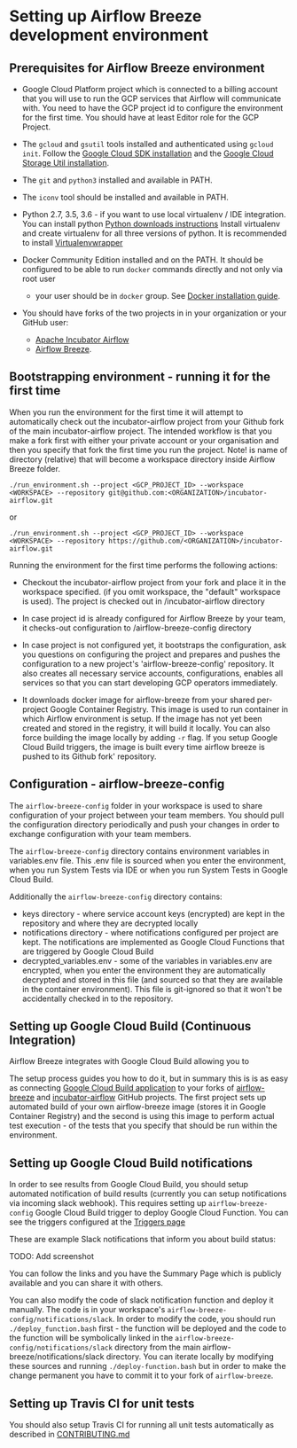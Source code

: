 # Setting up Airflow Breeze development environment

## Prerequisites for Airflow Breeze environment

* Google Cloud Platform project which is connected to a billing account that you will use 
  to run the GCP services that Airflow will communicate with. You need to have the
  GCP project id to configure the environment for the first time. You should have at 
  least Editor role for the GCP Project.

* The `gcloud` and `gsutil` tools installed and authenticated using `gcloud init`. 
  Follow the [Google Cloud SDK installation](https://cloud.google.com/sdk/install) and
  the [Google Cloud Storage Util installation](https://cloud.google.com/storage/docs/gsutil_install).

* The `git` and `python3` installed and available in PATH.

* The `iconv` tool should be installed and available in PATH.

* Python 2.7, 3.5, 3.6 - if you want to use local virtualenv / IDE integration. 
  You can install python [Python downloads instructions](https://www.python.org/downloads/)
  Install virtualenv and create virtualenv for all three versions of python. 
  It is recommended to install [Virtualenvwrapper](https://virtualenvwrapper.readthedocs.io/en/latest/)

* Docker Community Edition installed and on the PATH. It should be
  configured to be able to run `docker` commands directly and not only via root user
  - your user should be in `docker` group. See [Docker installation guide](https://docs.docker.com/install/).
  
* You should have forks of the two projects in in your organization or your GitHub user:
  * [Apache Incubator Airflow](https://github.com/apache/incubator-airflow)
  * [Airflow Breeze](http://github.com/PolideaInternal/airflow-breeze).

## Bootstrapping environment - running it for the first time

When you run the environment for the first time it will attempt to automatically
check out the incubator-airflow project from your Github fork of the
main incubator-airflow project. The intended workflow is that you make a fork first
with either your private account or your organisation and then you specify that
fork the first time you run the project. Note! <WORKSPACE> is name of directory (relative)
that will become a workspace directory inside Airflow Breeze folder.

`./run_environment.sh --project <GCP_PROJECT_ID> --workspace <WORKSPACE> --repository git@github.com:<ORGANIZATION>/incubator-airflow.git`

or

`./run_environment.sh --project <GCP_PROJECT_ID> --workspace <WORKSPACE> --repository https://github.com/<ORGANIZATION>/incubator-airflow.git`

Running the environment for the first time performs the following actions:

* Checkout the incubator-airflow project from your fork and place it in the workspace
  specified. (if you omit workspace, the "default" workspace is used). The project
  is checked out in <WORKSPACE>/incubator-airflow directory

* In case project id is already configured for Airflow Breeze by your team, it checks-out
  configuration to <WORKSPACE>/airflow-breeze-config directory

* In case project is not configured yet, it bootstraps the configuration, ask
  you questions on configuring the project and prepares and pushes the configuration to
  a new project's 'airflow-breeze-config' repository. It also creates all necessary
  service accounts, configurations, enables all services so that you can start
  developing GCP operators immediately.

* It downloads docker image for airflow-breeze from your shared per-project
  Google Container Registry. This image is used to run container in which Airflow
  environment is setup. If the image has not yet been created and stored in the registry,
  it will build it locally. You can also force building the image locally
  by adding `-r` flag. If you setup Google Cloud Build triggers, the image is built
  every time airflow breeze is pushed to its Github fork' repository.

## Configuration -  airflow-breeze-config

The `airflow-breeze-config` folder in your workspace is used to share configuration 
of your project between your team members. You should pull the configuration directory 
periodically and push your changes in order to exchange configuration with your 
team members.

The `airflow-breeze-config` directory contains environment variables in variables.env 
file. This .env file is sourced when you enter the environment, 
when you run System Tests via IDE or when you run System Tests in Google Cloud Build.

Additionally the `airflow-breeze-config` directory contains:

* keys directory - where service account keys (encrypted) are kept in the repository
  and where they are decrypted locally
* notifications directory - where notifications configured per project are kept. The
  notifications are implemented as Google Cloud Functions that are triggered by
  Google Cloud Build
* decrypted_variables.env - some of the variables in variables.env are encrypted,
  when you enter the environment they are automatically decrypted and stored in this
  file (and sourced so that they are available in the container environment). This 
  file is git-ignored so that it won't be accidentally checked in to the repository.
  
## Setting up Google Cloud Build (Continuous Integration)

Airflow Breeze integrates with Google Cloud Build allowing you to 

The setup process guides you how to do it, but in summary this is is as 
easy as connecting [Google Cloud Build application](https://github.com/marketplace/google-cloud-build)
to your forks of [airflow-breeze](http://github.com/PolideaInternal/airflow-breeze) and
[incubator-airflow](https://github.com/apache/incubator-airflow)  GitHub projects.
The first project sets up automated build of your own airflow-breeze image (stores it in
Google Container Registry) and the second is using this image to perform actual test
execution - of the tests that you specify that should be run within the environment.

## Setting up Google Cloud  Build notifications

In order to see results from Google Cloud Build, you should setup automated 
notification of build results (currently you can setup notifications via incoming slack
webhook). This requires setting up `airflow-breeze-config` Google Cloud Build trigger to 
deploy Google Cloud Function. You can see the triggers configured at 
the [Triggers page](https://console.cloud.google.com/cloud-build/triggers)

These are example Slack notifications that inform you about build status:

TODO: Add screenshot

You can follow the links and you have the Summary Page which is publicly available and
you can share it with others.

You can also modify the code of slack notification function and deploy it manually.
The code is in your workspace's `airflow-breeze-config/notifications/slack`. In order
to modify the code, you should run `./deploy_function.bash` first - the function will
be deployed and the code to the function will be symbolically linked in the 
`airflow-breeze-config/notifications/slack` directory from the main
airflow-breeze/notifications/slack directory. You can iterate locally by modifying 
these sources and running `./deploy-function.bash` but in order to make the change 
permanent you have to commit it to your fork of `airflow-breeze`.

## Setting up Travis CI for unit tests

You should also setup Travis CI for running all unit tests automatically as described in
[CONTRIBUTING.md](https://github.com/apache/incubator-airflow/blob/master/CONTRIBUTING.md#testing-on-travis-ci)
